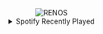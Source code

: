 <div align="center">
<picture>
    <source media="(prefers-color-scheme: dark)" srcset="https://i.ibb.co/b7fRxs9/output-gif.gif">
    <source media="(prefers-color-scheme: light)" srcset="https://i.ibb.co/b7fRxs9/output-gif.gif">
    <img alt="RENOS" src="https://i.ibb.co/b7fRxs9/output-gif.gif">
</picture>
<details>
<summary>Spotify Recently Played</summary>
<img src="https://spotify-recently-played-readme.vercel.app/api?user=31d6d6zerc5ct6kck32na2ozsqf4&unique=1&width=400" alt="Spotify" />
</details>
</div>

<!-- Image deletion URL: https://ibb.co/1bSJ3rW/9607d43eb96e057bf0fbfc68a94a8e06 -->